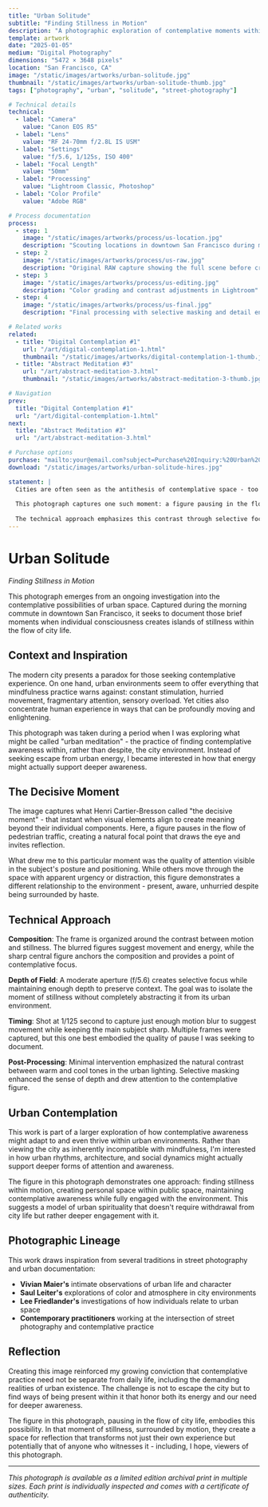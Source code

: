 ```yaml
---
title: "Urban Solitude"
subtitle: "Finding Stillness in Motion"
description: "A photographic exploration of contemplative moments within the urban environment"
template: artwork
date: "2025-01-05"
medium: "Digital Photography"
dimensions: "5472 × 3648 pixels"
location: "San Francisco, CA"
image: "/static/images/artworks/urban-solitude.jpg"
thumbnail: "/static/images/artworks/urban-solitude-thumb.jpg"
tags: ["photography", "urban", "solitude", "street-photography"]

# Technical details
technical:
  - label: "Camera"
    value: "Canon EOS R5"
  - label: "Lens"
    value: "RF 24-70mm f/2.8L IS USM"
  - label: "Settings"
    value: "f/5.6, 1/125s, ISO 400"
  - label: "Focal Length"
    value: "50mm"
  - label: "Processing"
    value: "Lightroom Classic, Photoshop"
  - label: "Color Profile"
    value: "Adobe RGB"

# Process documentation
process:
  - step: 1
    image: "/static/images/artworks/process/us-location.jpg"
    description: "Scouting locations in downtown San Francisco during morning commute hours"
  - step: 2
    image: "/static/images/artworks/process/us-raw.jpg"
    description: "Original RAW capture showing the full scene before cropping"
  - step: 3
    image: "/static/images/artworks/process/us-editing.jpg"
    description: "Color grading and contrast adjustments in Lightroom"
  - step: 4
    image: "/static/images/artworks/process/us-final.jpg"
    description: "Final processing with selective masking and detail enhancement"

# Related works
related:
  - title: "Digital Contemplation #1"
    url: "/art/digital-contemplation-1.html"
    thumbnail: "/static/images/artworks/digital-contemplation-1-thumb.jpg"
  - title: "Abstract Meditation #3"
    url: "/art/abstract-meditation-3.html"
    thumbnail: "/static/images/artworks/abstract-meditation-3-thumb.jpg"

# Navigation
prev:
  title: "Digital Contemplation #1"
  url: "/art/digital-contemplation-1.html"
next:
  title: "Abstract Meditation #3"
  url: "/art/abstract-meditation-3.html"

# Purchase options
purchase: "mailto:your@email.com?subject=Purchase%20Inquiry:%20Urban%20Solitude"
download: "/static/images/artworks/urban-solitude-hires.jpg"

statement: |
  Cities are often seen as the antithesis of contemplative space - too fast, too crowded, too stimulating for genuine reflection. But I've found that urban environments can offer unique opportunities for solitude and introspection.
  
  This photograph captures one such moment: a figure pausing in the flow of city life, creating a pocket of stillness within the motion. The composition emphasizes the contrast between the individual and the environment, between pause and movement, between inner life and outer circumstance.
  
  The technical approach emphasizes this contrast through selective focus and careful timing, isolating the moment of contemplation while maintaining awareness of the surrounding urban energy.
---
```


# Urban Solitude

*Finding Stillness in Motion*

This photograph emerges from an ongoing investigation into the contemplative possibilities of urban space. Captured during the morning commute in downtown San Francisco, it seeks to document those brief moments when individual consciousness creates islands of stillness within the flow of city life.

## Context and Inspiration

The modern city presents a paradox for those seeking contemplative experience. On one hand, urban environments seem to offer everything that mindfulness practice warns against: constant stimulation, hurried movement, fragmentary attention, sensory overload. Yet cities also concentrate human experience in ways that can be profoundly moving and enlightening.

This photograph was taken during a period when I was exploring what might be called "urban meditation" - the practice of finding contemplative awareness within, rather than despite, the city environment. Instead of seeking escape from urban energy, I became interested in how that energy might actually support deeper awareness.

## The Decisive Moment

The image captures what Henri Cartier-Bresson called "the decisive moment" - that instant when visual elements align to create meaning beyond their individual components. Here, a figure pauses in the flow of pedestrian traffic, creating a natural focal point that draws the eye and invites reflection.

What drew me to this particular moment was the quality of attention visible in the subject's posture and positioning. While others move through the space with apparent urgency or distraction, this figure demonstrates a different relationship to the environment - present, aware, unhurried despite being surrounded by haste.

## Technical Approach

**Composition**: The frame is organized around the contrast between motion and stillness. The blurred figures suggest movement and energy, while the sharp central figure anchors the composition and provides a point of contemplative focus.

**Depth of Field**: A moderate aperture (f/5.6) creates selective focus while maintaining enough depth to preserve context. The goal was to isolate the moment of stillness without completely abstracting it from its urban environment.

**Timing**: Shot at 1/125 second to capture just enough motion blur to suggest movement while keeping the main subject sharp. Multiple frames were captured, but this one best embodied the quality of pause I was seeking to document.

**Post-Processing**: Minimal intervention emphasized the natural contrast between warm and cool tones in the urban lighting. Selective masking enhanced the sense of depth and drew attention to the contemplative figure.

## Urban Contemplation

This work is part of a larger exploration of how contemplative awareness might adapt to and even thrive within urban environments. Rather than viewing the city as inherently incompatible with mindfulness, I'm interested in how urban rhythms, architecture, and social dynamics might actually support deeper forms of attention and awareness.

The figure in this photograph demonstrates one approach: finding stillness within motion, creating personal space within public space, maintaining contemplative awareness while fully engaged with the environment. This suggests a model of urban spirituality that doesn't require withdrawal from city life but rather deeper engagement with it.

## Photographic Lineage

This work draws inspiration from several traditions in street photography and urban documentation:

- **Vivian Maier's** intimate observations of urban life and character
- **Saul Leiter's** explorations of color and atmosphere in city environments  
- **Lee Friedlander's** investigations of how individuals relate to urban space
- **Contemporary practitioners** working at the intersection of street photography and contemplative practice

## Reflection

Creating this image reinforced my growing conviction that contemplative practice need not be separate from daily life, including the demanding realities of urban existence. The challenge is not to escape the city but to find ways of being present within it that honor both its energy and our need for deeper awareness.

The figure in this photograph, pausing in the flow of city life, embodies this possibility. In that moment of stillness, surrounded by motion, they create a space for reflection that transforms not just their own experience but potentially that of anyone who witnesses it - including, I hope, viewers of this photograph.

---

*This photograph is available as a limited edition archival print in multiple sizes. Each print is individually inspected and comes with a certificate of authenticity.*